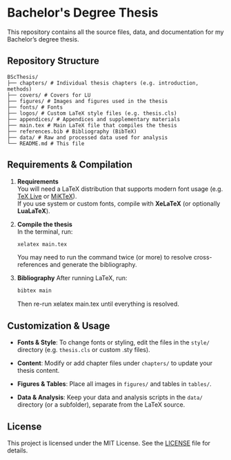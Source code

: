 # Bachelor's Degree Thesis

This repository contains all the source files, data, and documentation for my Bachelor’s degree thesis.

## Repository Structure
```text
BScThesis/
├── chapters/ # Individual thesis chapters (e.g. introduction, methods)
├── covers/ # Covers for LU
├── figures/ # Images and figures used in the thesis
├── fonts/ # Fonts
├── logos/ # Custom LaTeX style files (e.g. thesis.cls)
├── appendices/ # Appendices and supplementary materials
├── main.tex # Main LaTeX file that compiles the thesis
├── references.bib # Bibliography (BibTeX)
├── data/ # Raw and processed data used for analysis
└── README.md # This file
```


## Requirements & Compilation

1. **Requirements**  
   You will need a LaTeX distribution that supports modern font usage (e.g. [TeX Live](https://www.tug.org/texlive/) or [MiKTeX](https://miktex.org/)).  
   If you use system or custom fonts, compile with **XeLaTeX** (or optionally **LuaLaTeX**).

2. **Compile the thesis**  
   In the terminal, run:

   ```bash
   xelatex main.tex
   ```
   You may need to run the command twice (or more) to resolve cross-references and generate the bibliography.

3. **Bibliography**
   After running LaTeX, run:
   
   ```bash
   bibtex main
   ```
   Then re-run xelatex main.tex until everything is resolved.

## Customization & Usage

- **Fonts & Style**: To change fonts or styling, edit the files in the `style/` directory (e.g. `thesis.cls` or custom .sty files).

- **Content**: Modify or add chapter files under `chapters/` to update your thesis content.

- **Figures & Tables**: Place all images in `figures/` and tables in `tables/`.

- **Data & Analysis**: Keep your data and analysis scripts in the `data/` directory (or a subfolder), separate from the LaTeX source.

## License

This project is licensed under the MIT License. See the [LICENSE](LICENSE) file for details.
